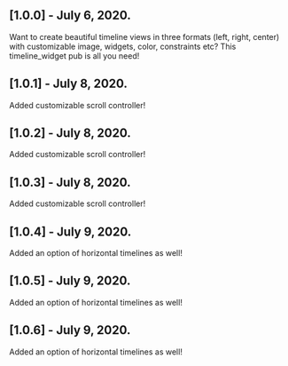## [1.0.0] - July 6, 2020.

Want to create beautiful timeline views in three formats (left, right, center) with customizable image, widgets, color, constraints etc? This timeline_widget pub is all you need!

## [1.0.1] - July 8, 2020.

Added customizable scroll controller!

## [1.0.2] - July 8, 2020.

Added customizable scroll controller!

## [1.0.3] - July 8, 2020.

Added customizable scroll controller!

## [1.0.4] - July 9, 2020.

Added an option of horizontal timelines as well!

## [1.0.5] - July 9, 2020.

Added an option of horizontal timelines as well!

## [1.0.6] - July 9, 2020.

Added an option of horizontal timelines as well!